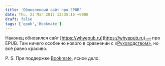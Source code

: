 ```yaml
---
title: 'Обновленный сайт про EPUB'
date: Thu, 23 Mar 2017 13:35:16 +0000
draft: false
tags: ['epub','Bookmate']
---
```


Наконец обновился сайт [https://whyepub.ru](https://whyepub.ru) — про EPUB. Там ничего особенно нового в сравнении с «[Руководством»](/pages/page_whyepub), но всё равно красиво.

P. S. При поддержке [Bookmate](https://bookmate.com), ясное дело.
